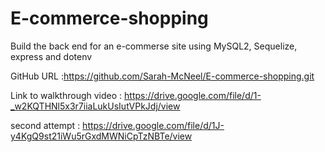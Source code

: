 # E-commerce-shopping

Build the back end for an e-commerse site using MySQL2, Sequelize, express and dotenv

GitHub URL :https://github.com/Sarah-McNeel/E-commerce-shopping.git

Link to walkthrough video :
https://drive.google.com/file/d/1-_w2KQTHNl5x3r7iiaLukUsIutVPkJdj/view

second attempt : https://drive.google.com/file/d/1J-y4KgQ9st21iWu5rGxdMWNiCpTzNBTe/view 

